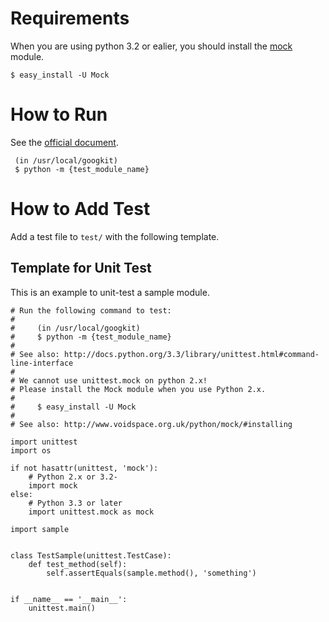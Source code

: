 Requirements
============
When you are using python 3.2 or ealier, you should install the [mock](http://www.voidspace.org.uk/python/mock/) module.

    $ easy_install -U Mock

How to Run
==========
See the [official document](http://docs.python.org/3.3/library/unittest.html#command-line-interface).

     (in /usr/local/googkit)
     $ python -m {test_module_name}


How to Add Test
===============
Add a test file to `test/` with the following template.


Template for Unit Test
----------------------
This is an example to unit-test a sample module.

```
# Run the following command to test:
#
#     (in /usr/local/googkit)
#     $ python -m {test_module_name}
#
# See also: http://docs.python.org/3.3/library/unittest.html#command-line-interface
#
# We cannot use unittest.mock on python 2.x!
# Please install the Mock module when you use Python 2.x.
#
#     $ easy_install -U Mock
#
# See also: http://www.voidspace.org.uk/python/mock/#installing

import unittest
import os

if not hasattr(unittest, 'mock'):
    # Python 2.x or 3.2-
    import mock
else:
    # Python 3.3 or later
    import unittest.mock as mock

import sample


class TestSample(unittest.TestCase):
    def test_method(self):
        self.assertEquals(sample.method(), 'something')


if __name__ == '__main__':
    unittest.main()
```
